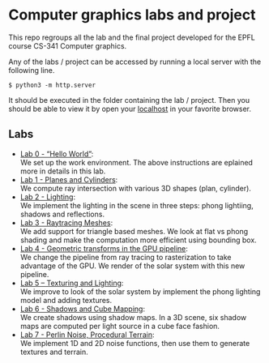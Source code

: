 # Computer graphics labs and project

This repo regroups all the lab and the final project developed for the EPFL course CS-341 Computer graphics.

Any of the labs / project can be accessed by running a local server with the following line. 

```
$ python3 -m http.server
```

It should be executed in the folder containing the lab / project. Then you should be able to view it by open your [localhost](http://localhost:8000/index.html) in your favorite browser.

## Labs

* [Lab 0 - “Hello World”](./icg_exercise_0):  
  We set up the work environment. The above instructions are eplained more in details in this lab.
* [Lab 1 - Planes and Cylinders](./icg_exercise_1):  
  We compute ray intersection with various 3D shapes (plan, cylinder).
* [Lab 2 - Lighting](./icg_exercise_2):  
  We implement the lighting in the scene in three steps: phong lightiing, shadows and reflections.
* [Lab 3 - Raytracing Meshes](./icg_exercise_3):  
  We add support for triangle based meshes. We look at flat vs phong shading and make the computation more efficient using bounding box.
* [Lab 4 - Geometric transforms in the GPU pipeline](./icg_exercise_4):  
  We change the pipeline from ray tracing to rasterization to take advantage of the GPU. We render of the solar system with this new pipeline.
* [Lab 5 – Texturing and Lighting](./icg_exercise_5):  
  We improve to look of the solar system by implement the phong lighting model and adding textures.
* [Lab 6 - Shadows and Cube Mapping](./icg_exercise_6):  
  We create shadows using shadow maps. In a 3D scene, six shadow maps are computed per light source in a cube face fashion.
* [Lab 7 - Perlin Noise, Procedural Terrain](./icg_exercise_7):  
  We implement 1D and 2D noise functions, then use them to generate textures and terrain.
